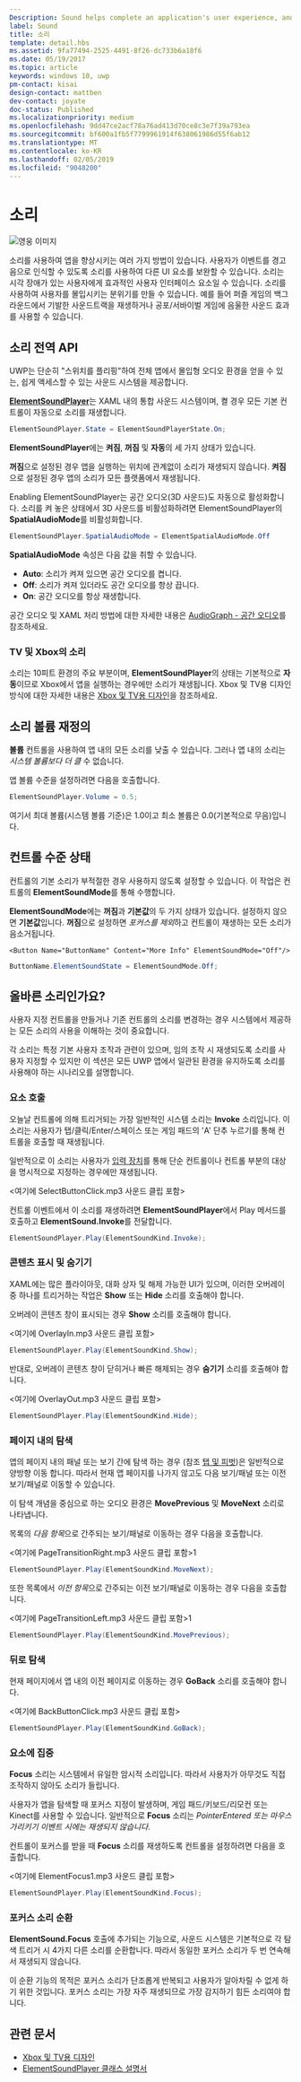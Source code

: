 ```yaml
---
Description: Sound helps complete an application's user experience, and gives them that extra audio edge they need to match the feel of Windows across all platforms.
label: Sound
title: 소리
template: detail.hbs
ms.assetid: 9fa77494-2525-4491-8f26-dc733b6a18f6
ms.date: 05/19/2017
ms.topic: article
keywords: windows 10, uwp
pm-contact: kisai
design-contact: mattben
dev-contact: joyate
doc-status: Published
ms.localizationpriority: medium
ms.openlocfilehash: 9dd47ce2acf78a76ad413d70ce8c3e7f39a793ea
ms.sourcegitcommit: bf600a1fb5f7799961914f638061986d55f6ab12
ms.translationtype: MT
ms.contentlocale: ko-KR
ms.lasthandoff: 02/05/2019
ms.locfileid: "9048200"
---
```

# <a name="sound"></a>소리

![영웅 이미지](images/header-sound.svg)

소리를 사용하여 앱을 향상시키는 여러 가지 방법이 있습니다. 사용자가 이벤트를 경고음으로 인식할 수 있도록 소리를 사용하여 다른 UI 요소를 보완할 수 있습니다. 소리는 시각 장애가 있는 사용자에게 효과적인 사용자 인터페이스 요소일 수 있습니다. 소리를 사용하여 사용자를 몰입시키는 분위기를 만들 수 있습니다. 예를 들어 퍼즐 게임의 백그라운드에서 기발한 사운드트랙을 재생하거나 공포/서바이벌 게임에 음울한 사운드 효과를 사용할 수 있습니다.

## <a name="sound-global-api"></a>소리 전역 API

UWP는 단순히 "스위치를 플리핑"하여 전체 앱에서 몰입형 오디오 환경을 얻을 수 있는, 쉽게 액세스할 수 있는 사운드 시스템을 제공합니다.

[**ElementSoundPlayer**](https://docs.microsoft.com/en-us/uwp/api/windows.ui.xaml.elementsoundplayer)는 XAML 내의 통합 사운드 시스템이며, 켤 경우 모든 기본 컨트롤이 자동으로 소리를 재생합니다.
```C#
ElementSoundPlayer.State = ElementSoundPlayerState.On;
```
**ElementSoundPlayer**에는 **켜짐**, **꺼짐** 및 **자동**의 세 가지 상태가 있습니다.

**꺼짐**으로 설정된 경우 앱을 실행하는 위치에 관계없이 소리가 재생되지 않습니다. **켜짐**으로 설정된 경우 앱의 소리가 모든 플랫폼에서 재생됩니다.

Enabling ElementSoundPlayer는 공간 오디오(3D 사운드)도 자동으로 활성화합니다. 소리를 켜 놓은 상태에서 3D 사운드를 비활성화하려면 ElementSoundPlayer의 **SpatialAudioMode**를 비활성화합니다. 

```C#
ElementSoundPlayer.SpatialAudioMode = ElementSpatialAudioMode.Off
```

**SpatialAudioMode** 속성은 다음 값을 취할 수 있습니다. 
- **Auto**: 소리가 켜져 있으면 공간 오디오를 켭니다. 
- **Off**: 소리가 켜져 있더라도 공간 오디오를 항상 끕니다.
- **On**: 공간 오디오를 항상 재생합니다.

공간 오디오 및 XAML 처리 방법에 대한 자세한 내용은 [AudioGraph - 공간 오디오](/windows/uwp/audio-video-camera/audio-graphs#spatial-audio)를 참조하세요.

### <a name="sound-for-tv-and-xbox"></a>TV 및 Xbox의 소리

소리는 10피트 환경의 주요 부분이며, **ElementSoundPlayer**의 상태는 기본적으로 **자동**이므로 Xbox에서 앱을 실행하는 경우에만 소리가 재생됩니다.
Xbox 및 TV용 디자인 방식에 대한 자세한 내용은 [Xbox 및 TV용 디자인](https://go.microsoft.com/fwlink/?LinkId=760736)을 참조하세요.

## <a name="sound-volume-override"></a>소리 볼륨 재정의

**볼륨** 컨트롤을 사용하여 앱 내의 모든 소리를 낮출 수 있습니다. 그러나 앱 내의 소리는 *시스템 볼륨보다 더 클* 수 없습니다.

앱 볼륨 수준을 설정하려면 다음을 호출합니다.
```C#
ElementSoundPlayer.Volume = 0.5;
```
여기서 최대 볼륨(시스템 볼륨 기준)은 1.0이고 최소 볼륨은 0.0(기본적으로 무음)입니다.

## <a name="control-level-state"></a>컨트롤 수준 상태

컨트롤의 기본 소리가 부적절한 경우 사용하지 않도록 설정할 수 있습니다. 이 작업은 컨트롤의 **ElementSoundMode**를 통해 수행합니다.

**ElementSoundMode**에는 **꺼짐**과 **기본값**의 두 가지 상태가 있습니다. 설정하지 않으면 **기본값**입니다. **꺼짐**으로 설정하면 *포커스를 제외*하고 컨트롤이 재생하는 모든 소리가 음소거됩니다.

```XAML
<Button Name="ButtonName" Content="More Info" ElementSoundMode="Off"/>
```

```C#
ButtonName.ElementSoundState = ElementSoundMode.Off;
```

## <a name="is-this-the-right-sound"></a>올바른 소리인가요?

사용자 지정 컨트롤을 만들거나 기존 컨트롤의 소리를 변경하는 경우 시스템에서 제공하는 모든 소리의 사용을 이해하는 것이 중요합니다.

각 소리는 특정 기본 사용자 조작과 관련이 있으며, 임의 조작 시 재생되도록 소리를 사용자 지정할 수 있지만 이 섹션은 모든 UWP 앱에서 일관된 환경을 유지하도록 소리를 사용해야 하는 시나리오를 설명합니다.

### <a name="invoking-an-element"></a>요소 호출

오늘날 컨트롤에 의해 트리거되는 가장 일반적인 시스템 소리는 **Invoke** 소리입니다. 이 소리는 사용자가 탭/클릭/Enter/스페이스 또는 게임 패드의 'A' 단추 누르기를 통해 컨트롤을 호출할 때 재생됩니다.

일반적으로 이 소리는 사용자가 [입력 장치](../input/index.md)를 통해 단순 컨트롤이나 컨트롤 부분의 대상을 명시적으로 지정하는 경우에만 재생됩니다.

&lt;여기에 SelectButtonClick.mp3 사운드 클립 포함&gt;

컨트롤 이벤트에서 이 소리를 재생하려면 **ElementSoundPlayer**에서 Play 메서드를 호출하고 **ElementSound.Invoke**를 전달합니다.
```C#
ElementSoundPlayer.Play(ElementSoundKind.Invoke);
```

### <a name="showing--hiding-content"></a>콘텐츠 표시 및 숨기기

XAML에는 많은 플라이아웃, 대화 상자 및 해제 가능한 UI가 있으며, 이러한 오버레이 중 하나를 트리거하는 작업은 **Show** 또는 **Hide** 소리를 호출해야 합니다.

오버레이 콘텐츠 창이 표시되는 경우 **Show** 소리를 호출해야 합니다.

&lt;여기에 OverlayIn.mp3 사운드 클립 포함&gt;

```C#
ElementSoundPlayer.Play(ElementSoundKind.Show);
```
반대로, 오버레이 콘텐츠 창이 닫히거나 빠른 해제되는 경우 **숨기기** 소리를 호출해야 합니다.

&lt;여기에 OverlayOut.mp3 사운드 클립 포함&gt;

```C#
ElementSoundPlayer.Play(ElementSoundKind.Hide);
```
### <a name="navigation-within-a-page"></a>페이지 내의 탐색

앱의 페이지 내의 패널 또는 보기 간에 탐색 하는 경우 (참조 [탭 및 피벗](../controls-and-patterns/tabs-pivot.md))은 일반적으로 양방향 이동 합니다. 따라서 현재 앱 페이지를 나가지 않고도 다음 보기/패널 또는 이전 보기/패널로 이동할 수 있습니다.

이 탐색 개념을 중심으로 하는 오디오 환경은 **MovePrevious** 및 **MoveNext** 소리로 나타냅니다.

목록의 *다음 항목*으로 간주되는 보기/패널로 이동하는 경우 다음을 호출합니다.

&lt;여기에 PageTransitionRight.mp3 사운드 클립 포함&gt;1

```C#
ElementSoundPlayer.Play(ElementSoundKind.MoveNext);
```
또한 목록에서 *이전 항목*으로 간주되는 이전 보기/패널로 이동하는 경우 다음을 호출합니다.

&lt;여기에 PageTransitionLeft.mp3 사운드 클립 포함&gt;1

```C#
ElementSoundPlayer.Play(ElementSoundKind.MovePrevious);
```
### <a name="back-navigation"></a>뒤로 탐색

현재 페이지에서 앱 내의 이전 페이지로 이동하는 경우 **GoBack** 소리를 호출해야 합니다.

&lt;여기에 BackButtonClick.mp3 사운드 클립 포함&gt;

```C#
ElementSoundPlayer.Play(ElementSoundKind.GoBack);
```
### <a name="focusing-on-an-element"></a>요소에 집중

**Focus** 소리는 시스템에서 유일한 암시적 소리입니다. 따라서 사용자가 아무것도 직접 조작하지 않아도 소리가 들립니다.

사용자가 앱을 탐색할 때 포커스 지정이 발생하며, 게임 패드/키보드/리모컨 또는 Kinect를 사용할 수 있습니다. 일반적으로 **Focus** 소리는 *PointerEntered 또는 마우스 가리키기 이벤트 시에는 재생되지 않습니다*.

컨트롤이 포커스를 받을 때 **Focus** 소리를 재생하도록 컨트롤을 설정하려면 다음을 호출합니다.

&lt;여기에 ElementFocus1.mp3 사운드 클립 포함&gt;

```C#
ElementSoundPlayer.Play(ElementSoundKind.Focus);
```
### <a name="cycling-focus-sounds"></a>포커스 소리 순환

**ElementSound.Focus** 호출에 추가되는 기능으로, 사운드 시스템은 기본적으로 각 탐색 트리거 시 4가지 다른 소리를 순환합니다. 따라서 동일한 포커스 소리가 두 번 연속해서 재생되지 않습니다.

이 순환 기능의 목적은 포커스 소리가 단조롭게 반복되고 사용자가 알아차릴 수 없게 하기 위한 것입니다. 포커스 소리는 가장 자주 재생되므로 가장 감지하기 힘든 소리여야 합니다.

## <a name="related-articles"></a>관련 문서

* [Xbox 및 TV용 디자인](https://go.microsoft.com/fwlink/?LinkId=760736)
* [ElementSoundPlayer 클래스 설명서](https://docs.microsoft.com/en-us/uwp/api/windows.ui.xaml.elementsoundplayer)
